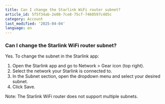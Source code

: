 ```yaml
---
title: Can I change the Starlink WiFi router subnet?
article_id: 5f5f34ab-2e08-7ce8-75cf-7460597c485c
category: Account
last_modified: '2025-04-04'
language: en
---
```


### Can I change the Starlink WiFi router subnet?
Yes. To change the subnet in the Starlink app:
  1. Open the Starlink app and go to Network > Gear icon (top right).
  2. Select the network your Starlink is connected to.
  3. In the Subnet section, open the dropdown menu and select your desired subnet.
  4. Click Save.


Note: The Starlink WiFi router does not support multiple subnets.
